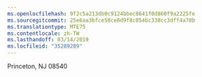 ```yaml
---
ms.openlocfilehash: 9f2c5a213db0c9124bbec8641f0d860f9a2225fe
ms.sourcegitcommit: 25e6aa3bfce58ce8d9f8c054bc338cc3dff4a78b
ms.translationtype: MTE75
ms.contentlocale: zh-TW
ms.lasthandoff: 03/14/2019
ms.locfileid: "35289289"
---
```

Princeton, NJ 08540